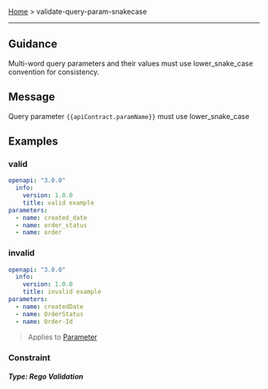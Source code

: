 
[Home](pages/home) > validate-query-param-snakecase

------

## Guidance
Multi-word query parameters and their values must use lower_snake_case convention for consistency.


## Message
Query parameter `{{apiContract.paramName}}` must use lower_snake_case


## Examples
### valid
```yaml
openapi: "3.0.0"
  info:
    version: 1.0.0
    title: valid example
parameters:
  - name: created_date
  - name: order_status
  - name: order
```

### invalid
```yaml
openapi: "3.0.0"
  info:
    version: 1.0.0
    title: invalid example
parameters:
  - name: createdDate
  - name: OrderStatus
  - name: Order-Id

```

> Applies to <a href="https://github.com/aml-org/amf/blob/develop/documentation/model.md#Parameter" target="_blank">Parameter</a>

### Constraint


##### Type: Rego Validation 